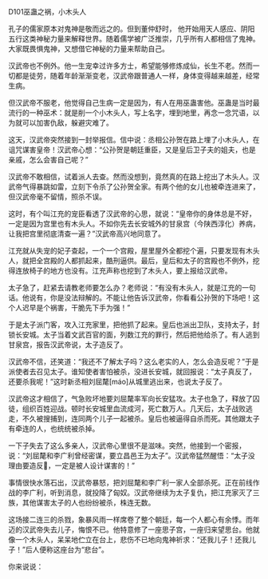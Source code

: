 D101巫蛊之祸，小木头人

孔子的儒家原本对鬼神是敬而远之的。但到董仲舒时， 他开始用天人感应、阴阳五行这类神秘力量来解释世界。随着儒学被广泛推崇，几乎所有人都相信了鬼神。大家既畏惧鬼神，又想借它神秘的力量来帮助自己。

汉武帝也不例外。他一生宠幸过许多方士，希望能够修炼成仙，长生不老。然而一切都是徒劳，随着年龄渐渐变老，汉武帝跟普通人一样，身体变得越来越差，经常生病。

但汉武帝不服老，他觉得自己生病一定是因为，有人在用巫蛊害他。巫蛊是当时最流行的一种巫术：就是削一个小木头人，写上名字，埋到地里，再念一念咒语，以为就可以加害仇敌，躲避灾难了。

这天，汉武帝突然接到一封举报信。信中说：丞相公孙贺在路上埋了小木头人，在诅咒谋害皇帝！汉武帝心想：“公孙贺是朝廷重臣，又是皇后卫子夫的姐夫，也是亲戚，怎么会害自己呢？”

汉武帝不敢相信，试着派人去查。然而没想到，竟然真的在路上挖出了木头人。汉武帝气得暴跳如雷，立刻下令杀了公孙贺全家。有两个他的女儿也被牵连进来了，但汉武帝毫不留情，照杀不误。

这时，有个叫江充的宠臣看透了汉武帝的心思，就说：“皇帝你的身体总是不好，一定是因为宫里也有木头人。不如你先去长安城外的甘泉宫（今陕西淳化）养病，让我把宫里彻底清查一遍？”汉武帝高兴地同意了。

江充就从失宠的妃子查起，一个一个宫殿，屋里屋外全都挖个遍，只要发现有木头人，就把全宫殿的人都抓起来，酷刑逼供。最后，皇后和太子的宫殿也不例外，挖得连放椅子的地方也没有。江充声称也挖到了木头人，要上报给汉武帝。

太子急了，赶紧去请教老师要怎么办？老师说：“有没有木头人，就是江充的一句话。他说有，你是没法辩解的。不能让他告诉汉武帝，你看看公孙贺的下场吧！这个人迟早是个祸害，干脆先下手为强！”

于是太子派门客，攻入江充家里，把他抓了起来。皇后也派出卫队，支持太子，封锁长安城。太子当着文武百官的面，列数江充的罪行，然后把他给杀了。有人逃到甘泉宫，报告汉武帝说，太子造反了。

汉武帝不信，还笑道：“我还不了解太子吗？这么老实的人，怎么会造反呢？”于是派使者去召见太子。谁知使者害怕被杀，没进长安城，就回报说：“太子真反了，还要杀我呢！”这时新丞相刘屈氂[máo]从城里逃出来，也说太子反了。

汉武帝这才相信了，气急败坏地要刘屈氂率军向长安猛攻。太子也急了，释放了囚徒，组织百姓迎战。顿时长安城里血流成河，死亡数万人。几天后，太子战败逃走，不久被搜捕到，连同两个儿子一起被杀。皇后也被逼得自杀而死。其他跟太子有牵连的人，也统统被杀掉。

一下子失去了这么多亲人，汉武帝心里很不是滋味。突然，他接到一个密报，说：“刘屈氂和李广利曾经密谋，要立昌邑王为太子”。汉武帝猛然醒悟：“太子没理由要造反，一定是被人设计谋害的！”

事情很快水落石出，汉武帝暴怒，把刘屈氂和李广利一家人全部杀死。正在前线作战的李广利，听到消息，就投降了匈奴。汉武帝继续为太子复仇，把江充家灭了三族，其他谋害太子的人也纷纷被杀，株连无数。

这场接二连三的杀戮，象暴风雨一样席卷了整个朝廷，每一个人都心有余悸。而年迈的汉武帝失去儿子，悔恨不已。他特意修了一座思子宫，一座归来望思台。他就像一个木头人，呆呆地伫立在台上，悲伤不已地向鬼神祈求：“还我儿子！还我儿子！”后人便称这座台为“悲台”。



你来说说：



